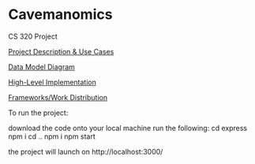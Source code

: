 # Cavemanomics
CS 320 Project

[Project Description & Use Cases](https://docs.google.com/presentation/d/11lHT7Zt818sQJsgni0WVxg3jYzZvV2L3iRHlvKru7H0/edit?usp=sharing)

[Data Model Diagram](https://docs.google.com/document/d/1_46H-rHa4BEQ5OwOeXx4pd-X2LY9sEG874FqZ_PTP-s/edit?usp=sharing)

[High-Level Implementation](https://docs.google.com/presentation/d/11lHT7Zt818sQJsgni0WVxg3jYzZvV2L3iRHlvKru7H0/edit?usp=sharing)

[Frameworks/Work Distribution](https://docs.google.com/presentation/d/1qLFESUohEFlxht7WYnIqEQcUsPYd8uHeqM6oUmAVBLs/edit?usp=sharing)


To run the project:

download the code onto your local machine
run the following:
cd express
npm i
cd ..
npm i
npm start

the project will launch on http://localhost:3000/
